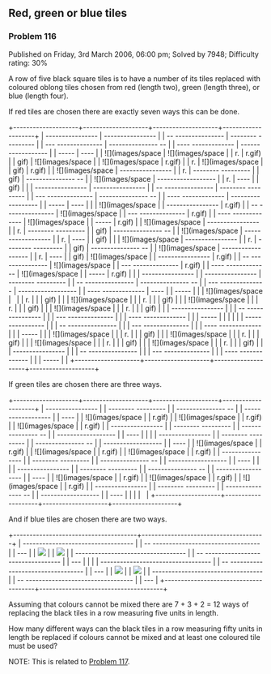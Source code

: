 Red, green or blue tiles
------------------------

### Problem 116

Published on Friday, 3rd March 2006, 06:00 pm; Solved by 7948;
Difficulty rating: 30%

A row of five black square tiles is to have a number of its tiles
replaced with coloured oblong tiles chosen from red (length two), green
(length three), or blue (length four).

If red tiles are chosen there are exactly seven ways this can be done.

+--------------------+--------------------+--------------------+--------------------+
|   ---------------- |   ---------------- |
| -- --------------- | -------- --------- |
| --- -------------- | --------------- -- |
| ---- ------------- | ------------------ |
| -----              | ----               |
|   ![](images/space |   ![](images/space |
| r.                 | r.gif)             |
|   gif)             |   ![](images/space |
|   ![](images/space | r.gif)             |
| r.                 |   ![](images/space |
|   gif)             | r.gif)             |
|   ![](images/space |   ---------------- |
| r.                 | -------- --------- |
|   gif)             | --------------- -- |
|   ![](images/space | ------------------ |
| r.                 | ----               |
|   gif)             |                    |
|   ---------------- |   ---------------- |
| -- --------------- | -------- --------- |
| --- -------------- | --------------- -- |
| ---- ------------- | ------------------ |
| -----              | ----               |
|                    |   ![](images/space |
|   ---------------- | r.gif)             |
| -- --------------- |   ![](images/space |
| --- -------------- | r.gif)             |
| ---- ------------- |   ![](images/space |
| -----              | r.gif)             |
|   ![](images/space |   ---------------- |
| r.                 | -------- --------- |
|   gif)             | --------------- -- |
|   ![](images/space | ------------------ |
| r.                 | ----               |
|   gif)             |                    |
|   ![](images/space |   ---------------- |
| r.                 | -------- --------- |
|   gif)             | --------------- -- |
|   ![](images/space | ------------------ |
| r.                 | ----               |
|   gif)             |   ![](images/space |
|   ---------------- | r.gif)             |
| -- --------------- |   ![](images/space |
| --- -------------- | r.gif)             |
| ---- ------------- |   ![](images/space |
| -----              | r.gif)             |
|                    |   ---------------- |
|   ---------------- | -------- --------- |
| -- --------------- | --------------- -- |
| --- -------------- | ------------------ |
| ---- ------------- | ----               |
| -----              |                    |
|   ![](images/space |                    |
| r.                 |                    |
|   gif)             |                    |
|   ![](images/space |                    |
| r.                 |                    |
|   gif)             |                    |
|   ![](images/space |                    |
| r.                 |                    |
|   gif)             |                    |
|   ![](images/space |                    |
| r.                 |                    |
|   gif)             |                    |
|   ---------------- |                    |
| -- --------------- |                    |
| --- -------------- |                    |
| ---- ------------- |                    |
| -----              |                    |
|                    |                    |
|   ---------------- |                    |
| -- --------------- |                    |
| --- -------------- |                    |
| ---- ------------- |                    |
| -----              |                    |
|   ![](images/space |                    |
| r.                 |                    |
|   gif)             |                    |
|   ![](images/space |                    |
| r.                 |                    |
|   gif)             |                    |
|   ![](images/space |                    |
| r.                 |                    |
|   gif)             |                    |
|   ![](images/space |                    |
| r.                 |                    |
|   gif)             |                    |
|   ---------------- |                    |
| -- --------------- |                    |
| --- -------------- |                    |
| ---- ------------- |                    |
| -----              |                    |
+--------------------+--------------------+--------------------+--------------------+

If green tiles are chosen there are three ways.

+--------------------+--------------------+--------------------+--------------------+
|   ---------------- |
| -------- --------- |
| --------------- -- |
| ------------------ |
| ----               |
|   ![](images/space |
| r.gif)             |
|   ![](images/space |
| r.gif)             |
|   ![](images/space |
| r.gif)             |
|   ---------------- |
| -------- --------- |
| --------------- -- |
| ------------------ |
| ----               |
|                    |
|   ---------------- |
| -------- --------- |
| --------------- -- |
| ------------------ |
| ----               |
|   ![](images/space |
| r.gif)             |
|   ![](images/space |
| r.gif)             |
|   ![](images/space |
| r.gif)             |
|   ---------------- |
| -------- --------- |
| --------------- -- |
| ------------------ |
| ----               |
|                    |
|   ---------------- |
| -------- --------- |
| --------------- -- |
| ------------------ |
| ----               |
|   ![](images/space |
| r.gif)             |
|   ![](images/space |
| r.gif)             |
|   ![](images/space |
| r.gif)             |
|   ---------------- |
| -------- --------- |
| --------------- -- |
| ------------------ |
| ----               |
|                    |
|                    |
+--------------------+--------------------+--------------------+--------------------+

And if blue tiles are chosen there are two ways.

+--------------------------------------+--------------------------------------+
|   ---------------------------------- |
| -- --------------------------------- |
| ---                                  |
|   ![](images/spacer.gif)             |
|   ![](images/spacer.gif)             |
|   ---------------------------------- |
| -- --------------------------------- |
| ---                                  |
|                                      |
|   ---------------------------------- |
| -- --------------------------------- |
| ---                                  |
|   ![](images/spacer.gif)             |
|   ![](images/spacer.gif)             |
|   ---------------------------------- |
| -- --------------------------------- |
| ---                                  |
+--------------------------------------+--------------------------------------+

Assuming that colours cannot be mixed there are 7 + 3 + 2 = 12 ways of
replacing the black tiles in a row measuring five units in length.

How many different ways can the black tiles in a row measuring fifty
units in length be replaced if colours cannot be mixed and at least one
coloured tile must be used?

NOTE: This is related to [Problem 117](problem=117).
